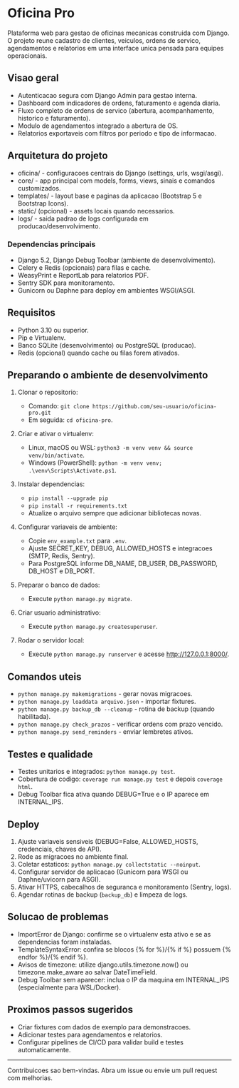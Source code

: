 # Oficina Pro

Plataforma web para gestao de oficinas mecanicas construida com Django. O projeto reune cadastro de clientes, veiculos, ordens de servico, agendamentos e relatorios em uma interface unica pensada para equipes operacionais.

## Visao geral
- Autenticacao segura com Django Admin para gestao interna.
- Dashboard com indicadores de ordens, faturamento e agenda diaria.
- Fluxo completo de ordens de servico (abertura, acompanhamento, historico e faturamento).
- Modulo de agendamentos integrado a abertura de OS.
- Relatorios exportaveis com filtros por periodo e tipo de informacao.

## Arquitetura do projeto
- oficina/ - configuracoes centrais do Django (settings, urls, wsgi/asgi).
- core/ - app principal com models, forms, views, sinais e comandos customizados.
- templates/ - layout base e paginas da aplicacao (Bootstrap 5 e Bootstrap Icons).
- static/ (opcional) - assets locais quando necessarios.
- logs/ - saida padrao de logs configurada em producao/desenvolvimento.

### Dependencias principais
- Django 5.2, Django Debug Toolbar (ambiente de desenvolvimento).
- Celery e Redis (opcionais) para filas e cache.
- WeasyPrint e ReportLab para relatorios PDF.
- Sentry SDK para monitoramento.
- Gunicorn ou Daphne para deploy em ambientes WSGI/ASGI.

## Requisitos
- Python 3.10 ou superior.
- Pip e Virtualenv.
- Banco SQLite (desenvolvimento) ou PostgreSQL (producao).
- Redis (opcional) quando cache ou filas forem ativados.
## Preparando o ambiente de desenvolvimento
1. Clonar o repositorio:
   - Comando: `git clone https://github.com/seu-usuario/oficina-pro.git`
   - Em seguida: `cd oficina-pro`.

2. Criar e ativar o virtualenv:
   - Linux, macOS ou WSL: `python3 -m venv venv && source venv/bin/activate`.
   - Windows (PowerShell): `python -m venv venv; .\venv\Scripts\Activate.ps1`.

3. Instalar dependencias:
   - `pip install --upgrade pip`
   - `pip install -r requirements.txt`
   - Atualize o arquivo sempre que adicionar bibliotecas novas.

4. Configurar variaveis de ambiente:
   - Copie `env_example.txt` para `.env`.
   - Ajuste SECRET_KEY, DEBUG, ALLOWED_HOSTS e integracoes (SMTP, Redis, Sentry).
   - Para PostgreSQL informe DB_NAME, DB_USER, DB_PASSWORD, DB_HOST e DB_PORT.

5. Preparar o banco de dados:
   - Execute `python manage.py migrate`.

6. Criar usuario administrativo:
   - Execute `python manage.py createsuperuser`.

7. Rodar o servidor local:
   - Execute `python manage.py runserver` e acesse http://127.0.0.1:8000/.

## Comandos uteis
- `python manage.py makemigrations` - gerar novas migracoes.
- `python manage.py loaddata arquivo.json` - importar fixtures.
- `python manage.py backup_db --cleanup` - rotina de backup (quando habilitada).
- `python manage.py check_prazos` - verificar ordens com prazo vencido.
- `python manage.py send_reminders` - enviar lembretes ativos.

## Testes e qualidade
- Testes unitarios e integrados: `python manage.py test`.
- Cobertura de codigo: `coverage run manage.py test` e depois `coverage html`.
- Debug Toolbar fica ativa quando DEBUG=True e o IP aparece em INTERNAL_IPS.

## Deploy
1. Ajuste variaveis sensiveis (DEBUG=False, ALLOWED_HOSTS, credenciais, chaves de API).
2. Rode as migracoes no ambiente final.
3. Coletar estaticos: `python manage.py collectstatic --noinput`.
4. Configurar servidor de aplicacao (Gunicorn para WSGI ou Daphne/uvicorn para ASGI).
5. Ativar HTTPS, cabecalhos de seguranca e monitoramento (Sentry, logs).
6. Agendar rotinas de backup (`backup_db`) e limpeza de logs.

## Solucao de problemas
- ImportError de Django: confirme se o virtualenv esta ativo e se as dependencias foram instaladas.
- TemplateSyntaxError: confira se blocos {% for %}/{% if %} possuem {% endfor %}/{% endif %}.
- Avisos de timezone: utilize django.utils.timezone.now() ou timezone.make_aware ao salvar DateTimeField.
- Debug Toolbar sem aparecer: inclua o IP da maquina em INTERNAL_IPS (especialmente para WSL/Docker).

## Proximos passos sugeridos
- Criar fixtures com dados de exemplo para demonstracoes.
- Adicionar testes para agendamentos e relatorios.
- Configurar pipelines de CI/CD para validar build e testes automaticamente.

---

Contribuicoes sao bem-vindas. Abra um issue ou envie um pull request com melhorias.

